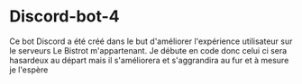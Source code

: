 # Discord-bot-4

Ce bot Discord a été créé dans le but d'améliorer l'expérience utilisateur sur le serveurs Le Bistrot m'appartenant. Je débute en code donc celui ci sera hasardeux au départ mais il s'améliorera et s'aggrandira au fur et à mesure je l'espère
